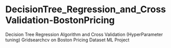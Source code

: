 # DecisionTree_Regression_and_CrossValidation-BostonPricing
Decision Tree Regression Algorithm and Cross Validation (HyperParameter tuning) Gridsearchcv on Boston Pricing Dataset  ML Project
